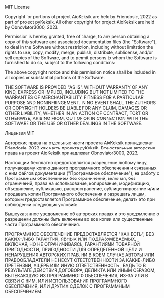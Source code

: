 MIT License

Copyright for portions of project AioKeksik are held by Friendosie, 2022 as part of project pyKeksik. 
All other copyright for project AioKeksik are held by Obnovlator3000, 2023.

Permission is hereby granted, free of charge, to any person obtaining a copy
of this software and associated documentation files (the "Software"), to deal
in the Software without restriction, including without limitation the rights
to use, copy, modify, merge, publish, distribute, sublicense, and/or sell
copies of the Software, and to permit persons to whom the Software is
furnished to do so, subject to the following conditions:

The above copyright notice and this permission notice shall be included in all
copies or substantial portions of the Software.

THE SOFTWARE IS PROVIDED "AS IS", WITHOUT WARRANTY OF ANY KIND, EXPRESS OR
IMPLIED, INCLUDING BUT NOT LIMITED TO THE WARRANTIES OF MERCHANTABILITY,
FITNESS FOR A PARTICULAR PURPOSE AND NONINFRINGEMENT. IN NO EVENT SHALL THE
AUTHORS OR COPYRIGHT HOLDERS BE LIABLE FOR ANY CLAIM, DAMAGES OR OTHER
LIABILITY, WHETHER IN AN ACTION OF CONTRACT, TORT OR OTHERWISE, ARISING FROM,
OUT OF OR IN CONNECTION WITH THE SOFTWARE OR THE USE OR OTHER DEALINGS IN THE
SOFTWARE.

Лицензия MIT

Авторские права на отдельные части проекта AioKeksik принадлежат Friendosie, 2022 как часть проекта pyKeksik.
Все остальные авторские права на проект AioKeksik принадлежат Obnovlator3000, 2023.

Настоящим бесплатно предоставляется разрешение любому лицу, получающему копию
данного программного обеспечения и связанных с ним файлов документации ("Программное обеспечение"), на работу
с Программным обеспечением без ограничений, включая, без ограничений, права
на использование, копирование, модификацию, объединение, публикацию, распространение, сублицензирование и/или продавать
копии Программного обеспечения и разрешать лицам, которым предоставляется Программное
обеспечение, делать это при соблюдении следующих условий:

Вышеуказанное уведомление об авторских правах и это уведомление о разрешении должны быть включены во все
копии или существенные части Программного обеспечения.

ПРОГРАММНОЕ ОБЕСПЕЧЕНИЕ ПРЕДОСТАВЛЯЕТСЯ "КАК ЕСТЬ", БЕЗ КАКИХ-ЛИБО ГАРАНТИЙ, ЯВНЫХ ИЛИ
ПОДРАЗУМЕВАЕМЫХ, ВКЛЮЧАЯ, НО НЕ ОГРАНИЧИВАЯСЬ, ГАРАНТИЯМИ ТОВАРНОЙ ПРИГОДНОСТИ,
ПРИГОДНОСТИ ДЛЯ ОПРЕДЕЛЕННОЙ ЦЕЛИ И НЕНАРУШЕНИЯ АВТОРСКИХ ПРАВ. НИ В КОЕМ СЛУЧАЕ
АВТОРЫ ИЛИ ПРАВООБЛАДАТЕЛИ НЕ НЕСУТ ОТВЕТСТВЕННОСТИ ЗА КАКИЕ-ЛИБО ПРЕТЕНЗИИ, УЩЕРБ ИЛИ ИНУЮ ОТВЕТСТВЕННОСТЬ
, БУДЬ ТО В РЕЗУЛЬТАТЕ ДЕЙСТВИЯ ДОГОВОРА, ДЕЛИКТА ИЛИ ИНЫМ ОБРАЗОМ, ВЫТЕКАЮЩУЮ ИЗ ПРОГРАММНОГО ОБЕСПЕЧЕНИЯ,
ИЗ-ЗА ИЛИ В СВЯЗИ С НИМ, ИЛИ ИСПОЛЬЗОВАНИЯ ПРОГРАММНОГО ОБЕСПЕЧЕНИЯ, ИЛИ ДРУГИХ СДЕЛОК С
ПРОГРАММНЫМ ОБЕСПЕЧЕНИЕМ.
